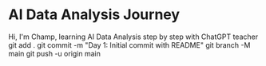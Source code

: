 # AI Data Analysis Journey
Hi, I'm Champ, learning AI Data Analysis step by step with ChatGPT teacher 
git add .
git commit -m "Day 1: Initial commit with README"
git branch -M main
git push -u origin main

